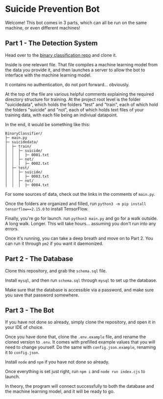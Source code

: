 # Suicide Prevention Bot

Welcome! This bot comes in 3 parts, which can all be run on the same machine, or even different machines!

## Part 1 - The Detection System

Head over to the [binary classification repo](https://github.com/9021007/BinaryClassifier) and clone it.

Inside is one relevant file. That file compiles a machine learning model from the data you provide it, and then launches a server to allow the bot to interface with the machine learning model.

It contains no authentication, do not port forward... obviously.

At the top of the file are various helpful comments explaining the required directory structure for training. At the project root level is the folder "suicidedata", which holds the folders "test" and "train", each of which hold the folders "suicide" and "not", each of which holds text files of your training data, with each file being an indiviual datapoint.

In the end, it would be something like this:
```
BinaryClassifier/
├─ main.py
├─ suicidedata/
│  ├─ train/
│  │  ├─ suicide/
│  │  │  ├─ 0001.txt
│  │  ├─ not/
│  │  │  ├─ 0002.txt
│  ├─ test/
│  │  ├─ suicide/
│  │  │  ├─ 0003.txt
│  │  ├─ not/
│  │  │  ├─ 0004.txt
```
For some sources of data, check out the links in the comments of `main.py`.

Once the folders are organized and filled, run `python3 -m pip install tensorflow==2.15.0` to install TensorFlow.

Finally, you're go for launch. run `python3 main.py` and go for a walk outside. A long walk. Longer. This will take hours... assuming you don't run into any errors.

Once it's running, you can take a deep breath and move on to Part 2. You can run it through `pm2` if you want it daemonized.

## Part 2 - The Database

Clone this repository, and grab the `schema.sql` file.

Install `mysql`, and then run `schema.sql` through `mysql` to set up the database.

Make sure that the database is accessible via a password, and make sure you save that password somewhere.

## Part 3 - The Bot

If you have not done so already, simply clone the repository, and open it in your IDE of choice.

Once you have done that, clone the `.env.example` file, and rename the cloned version to `.env`. It comes with prefilled example values that you will need to change yourself. Do the same with `config.json.example`, renaming it to `config.json`.

Install `node` and `npm` if you have not done so already.

Once everything is set just right, run `npm i` and `node run index.cjs` to launch.

In theory, the program will connect successfully to both the database and the machine learning model, and it will be ready to go.